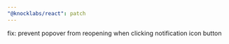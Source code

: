 ```yaml
---
"@knocklabs/react": patch
---
```


fix: prevent popover from reopening when clicking notification icon button
